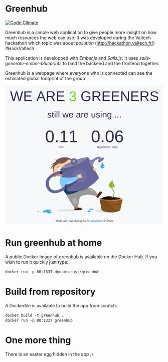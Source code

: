 # Greenhub

[![Code Climate](https://codeclimate.com/github/dynamiccast/greenhub-hackathon-valtech/badges/gpa.svg)](https://codeclimate.com/github/dynamiccast/greenhub-hackathon-valtech)

Greenhub is a simple web application to give people more insight on how much resources the web can use.
It was developed during the Valtech hackathon which topic was about *pollution* (http://hackathon.valtech.fr/) #HackValtech

This application is developped with *Ember.js* and *Sails.js*. It uses *sails-generate-ember-blueprints* to bind the backend and the frontend together.

Greenhub is a webpage where everyone who is connected can see the estimated global footprint of the group.

![Alt text](/screenshot.png?raw=true "Greenhub screenshot")

# Run greenhub at home

A public Docker Image of greenhub is available on the Docker Hub. If you wish to run it quickly just type:

````
docker run -p 80:1337 dynamiccast/greenhub
````

# Build from repository

A Dockerfile is available to build the app from scratch.

````
docker build -t greenhub .
docker run -p 80:1337 greenhub
````

# One more thing

There is an easter egg hidden in the app ;)
